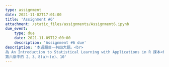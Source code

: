 ```yaml
---
type: assignment
date: 2021-11-02T17:01:00
title: 'Assignment #6'
attachment: /static_files/assignments/Assignment6.ipynb
due_event: 
    type: due
    date: 2021-11-09T12:00:00
    description: 'Assignment #6 due'
description: '本週題目一共四大題。<br>
為 An Introduction to Statistical Learning with Applications in R 課本<br>
第六章中的 2、3、8(a)~(e)、10'
---
```

